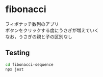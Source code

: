 # fibonacci

フィボナッチ数列のアプリ  
ボタンをクリックする度にうさぎが増えていく  
なお，うさぎの親と子の区別なし  

## Testing

```bash
cd fibonacci-sequence
npx jest
```
